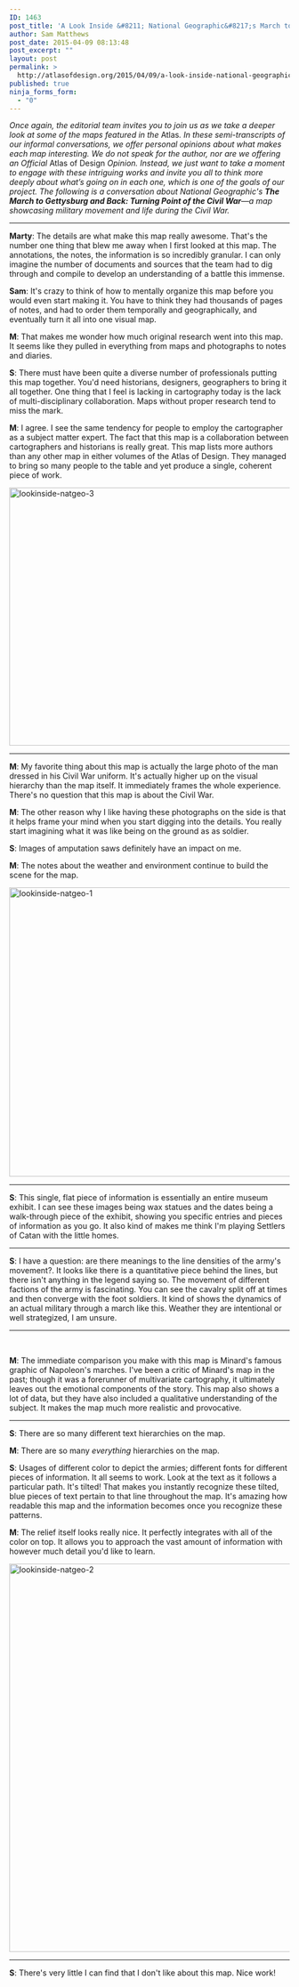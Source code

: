 ```yaml
---
ID: 1463
post_title: 'A Look Inside &#8211; National Geographic&#8217;s March to Gettysburg'
author: Sam Matthews
post_date: 2015-04-09 08:13:48
post_excerpt: ""
layout: post
permalink: >
  http://atlasofdesign.org/2015/04/09/a-look-inside-national-geographics-march-to-gettysburg/
published: true
ninja_forms_form:
  - "0"
---
```

<em>Once again, the editorial team invites you to join us as we take a deeper look at some of the maps featured in the </em>Atlas<em>. In these semi-transcripts of our informal conversations, we offer personal opinions about what makes each map interesting. We do not speak for the author, nor are we offering an Official </em>Atlas of Design<em> Opinion. Instead, we just want to take a moment to engage with these intriguing works and invite you all to think more deeply about what’s going on in each one, which is one of the goals of our project. The following is a conversation about National Geographic's <strong>The March to Gettysburg and Back: Turning Point of the Civil War</strong>—a map showcasing military movement and life during the Civil War.</em>

<hr />

<strong>Marty</strong>: The details are what make this map really awesome. That's the number one thing that blew me away when I first looked at this map. The annotations, the notes, the information is so incredibly granular. I can only imagine the number of documents and sources that the team had to dig through and compile to develop an understanding of a battle this immense.

<strong>Sam</strong>: It's crazy to think of how to mentally organize this map before you would even start making it. You have to think they had thousands of pages of notes, and had to order them temporally and geographically, and eventually turn it all into one visual map.

<strong>M</strong>: That makes me wonder how much original research went into this map. It seems like they pulled in everything from maps and photographs to notes and diaries.

<strong>S</strong>: There must have been quite a diverse number of professionals putting this map together. You'd need historians, designers, geographers to bring it all together. One thing that I feel is lacking in cartography today is the lack of multi-disciplinary collaboration. Maps without proper research tend to miss the mark.

<strong>M</strong>: I agree. I see the same tendency for people to employ the cartographer as a subject matter expert. The fact that this map is a collaboration between cartographers and historians is really great. This map lists more authors than any other map in either volumes of the Atlas of Design. They managed to bring so many people to the table and yet produce a single, coherent piece of work.

<a href="http://atlasofdesign.org/wp-content/uploads/2015/04/lookinside-natgeo-3.png"><img class="alignnone wp-image-1469 size-large" src="http://atlasofdesign.org/wp-content/uploads/2015/04/lookinside-natgeo-3-1024x464.png" alt="lookinside-natgeo-3" width="1024" height="464" /></a>

<hr />

<strong>M</strong>: My favorite thing about this map is actually the large photo of the man dressed in his Civil War uniform. It's actually higher up on the visual hierarchy than the map itself. It immediately frames the whole experience. There's no question that this map is about the Civil War.

<strong>M</strong>: The other reason why I like having these photographs on the side is that it helps frame your mind when you start digging into the details. You really start imagining what it was like being on the ground as as soldier.

<strong>S</strong>: Images of amputation saws definitely have an impact on me.

<strong>M</strong>: The notes about the weather and environment continue to build the scene for the map.

<a href="http://atlasofdesign.org/wp-content/uploads/2015/04/lookinside-natgeo-1.png"><img class="alignnone wp-image-1464 size-large" src="http://atlasofdesign.org/wp-content/uploads/2015/04/lookinside-natgeo-1-1024x520.png" alt="lookinside-natgeo-1" width="1024" height="520" /></a>

<hr />

<strong>S</strong>: This single, flat piece of information is essentially an entire museum exhibit. I can see these images being wax statues and the dates being a walk-through piece of the exhibit, showing you specific entries and pieces of information as you go. It also kind of makes me think I'm playing Settlers of Catan with the little homes.

<hr />

<strong>S</strong>: I have a question: are there meanings to the line densities of the army's movement?. It looks like there is a quantitative piece behind the lines, but there isn't anything in the legend saying so. The movement of different factions of the army is fascinating. You can see the cavalry split off at times and then converge with the foot soldiers. It kind of shows the dynamics of an actual military through a march like this. Weather they are intentional or well strategized, I am unsure.

<hr />

&nbsp;

<strong>M</strong>: The immediate comparison you make with this map is Minard's famous graphic of Napoleon's marches. I've been a critic of Minard's map in the past; though it was a forerunner of multivariate cartography, it ultimately leaves out the emotional components of the story. This map also shows a lot of data, but they have also included a qualitative understanding of the subject. It makes the map much more realistic and provocative.

<hr />

<strong>S</strong>: There are so many different text hierarchies on the map.

<strong>M</strong>: There are so many <i>everything </i>hierarchies on the map.

<strong>S</strong>: Usages of different color to depict the armies; different fonts for different pieces of information. It all seems to work. Look at the text as it follows a particular path. It's tilted! That makes you instantly recognize these tilted, blue pieces of text pertain to that line throughout the map. It's amazing how readable this map and the information becomes once you recognize these patterns.

<strong>M</strong>: The relief itself looks really nice. It perfectly integrates with all of the color on top. It allows you to approach the vast amount of information with however much detail you'd like to learn.

<a href="http://atlasofdesign.org/wp-content/uploads/2015/04/lookinside-natgeo-2.jpg"><img class="alignnone wp-image-1468 size-full" src="http://atlasofdesign.org/wp-content/uploads/2015/04/lookinside-natgeo-2.jpg" alt="lookinside-natgeo-2" width="1200" height="698" /></a>

<hr />

<strong>S</strong>: There's very little I can find that I don't like about this map. Nice work!